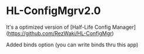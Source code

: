 # HL-ConfigMgrv2.0
It's a optimized version of [Half-Life Config Manager] (https://github.com/RezWaki/HL-ConfigMgr)

Added binds option (you can write binds thru this app)

